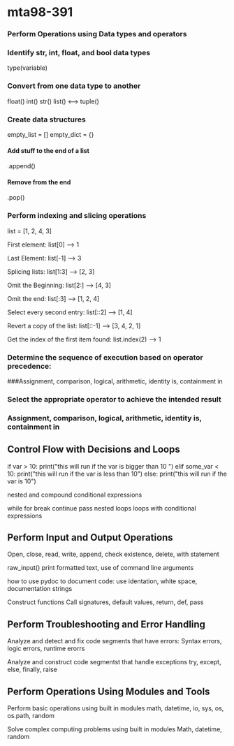 # mta98-391

### Perform Operations using Data types and operators

### Identify str, int, float, and bool data types
type(variable)

### Convert from one data type to another
float()
int()
str()
list() <--> tuple()

### Create data structures 
empty_list = []
empty_dict = {}

#### Add stuff to the end of a list
.append()

#### Remove from the end 
.pop()

### Perform indexing and slicing operations
list = [1, 2, 4, 3]
 
First element: 
list[0] --> 1 

Last Element: 
list[-1] --> 3

Splicing lists:
list[1:3] --> [2, 3]

Omit the Beginning: 
list[2:] --> [4, 3]

Omit the end:
list[:3] --> [1, 2, 4]

Select every second entry:
list[::2] --> [1, 4]

Revert a copy of the list:
list[::-1] --> [3, 4, 2, 1]

Get the index of the first item found:
list.index(2) --> 1  
### Determine the sequence of execution based on operator precedence:
###Assignment, comparison, logical, arithmetic, identity is, containment in

### Select the appropriate operator to achieve the intended result
### Assignment, comparison, logical, arithmetic, identity is, containment in

## Control Flow with Decisions and Loops

if var > 10:
    print("this will run if the var is bigger than 10 ")
elif some_var < 10: 
    print("this will run if the var is less than 10")
else: 
    print("this will run if the var is 10")

nested and compound conditional expressions 

while
for
break 
continue
pass
nested loops
loops with conditional expressions

## Perform Input and Output Operations

Open, close, read, write, append, check existence, delete, with statement 


raw_input()
print formatted text, use of command line arguments 


how to use pydoc to document code: use identation, white space, documentation strings

Construct functions
Call signatures, default values, return, def, pass 

## Perform Troubleshooting and Error Handling

Analyze and detect and fix code segments that have errors:
Syntax errors, logic errors, runtime erorrs


Analyze and construct code segmentst that handle exceptions 
try, except, else, finally, raise 

## Perform Operations Using Modules and Tools
Perform basic operations using built in modules
math, datetime, io, sys, os, os.path, random 

Solve complex computing problems using built in modules 
Math, datetime, random 
